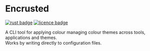 # Encrusted

[![rust badge](https://img.shields.io/static/v1?label=Made%20with&message=Rust&logo=rust&labelColor=e82833&color=b11522)](https://www.rust-lang.org)
[![licence badge](https://img.shields.io/badge/license-MIT-orange)](https://github.com/meed223/encrusted/blob/master/LICENSE.txt)


A CLI tool for applying colour managing colour themes across tools, applications and themes.  
Works by writing directly to configuration files.